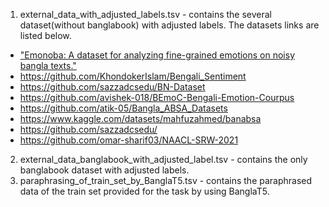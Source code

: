 1. external_data_with_adjusted_labels.tsv - contains the several dataset(without banglabook) with adjusted labels. The datasets links are listed below.
  - [ "Emonoba: A dataset for analyzing fine-grained emotions on noisy bangla texts."](https://www.kaggle.com/datasets/saifsust/emonoba)
  - https://github.com/KhondokerIslam/Bengali_Sentiment
  - https://github.com/sazzadcsedu/BN-Dataset
  - https://github.com/avishek-018/BEmoC-Bengali-Emotion-Courpus
  - https://github.com/atik-05/Bangla_ABSA_Datasets
  - https://www.kaggle.com/datasets/mahfuzahmed/banabsa
  - https://github.com/sazzadcsedu/
  - https://github.com/omar-sharif03/NAACL-SRW-2021
2. external_data_banglabook_with_adjusted_label.tsv - contains the only banglabook dataset with adjusted labels.
3. paraphrasing_of_train_set_by_BanglaT5.tsv - contains the paraphrased data of the train set provided for the task by using BanglaT5.
